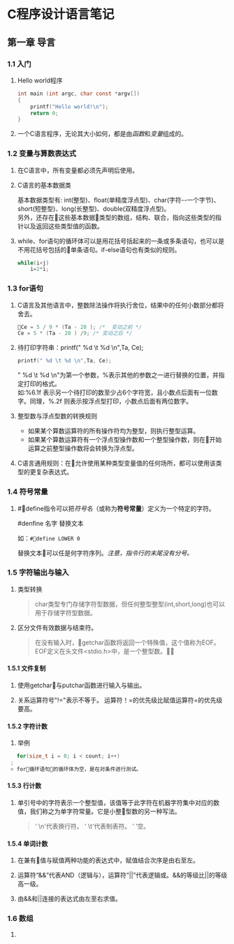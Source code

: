 # C程序设计语言笔记

## 第一章 导言

### 1.1 入门

1. Hello world程序
    ```C
    int main (int argc, char const *argv[])
    {
        printf("Hello world!\n");
        return 0;
    }
    ```
2. 一个C语言程序，无论其大小如何，都是由*函数*和*变量*组成的。

### 1.2 变量与算数表达式

1. 在C语言中，所有变量都必须先声明后使用。
1. C语言的基本数据类

    基本数据类型有: int(整型)、float(单精度浮点型)、char(字符--一个字节)、short(短整型)、long(长整型)、double(双精度浮点型)。  
    另外，还存在这些基本数据类型的数组，结构、联合，指向这些类型的指针以及返回这些类型值的函数。
1. while、for语句的循环体可以是用花括号括起来的一条或多条语句，也可以是不用花括号包括的单条语句。if-else语句也有类似的规则。
    ```C
    while(i<j)
        i=2*i;
    ```

### 1.3 for语句

1. C语言及其他语言中，整数除法操作将执行舍位，结果中的任何小数部分都将舍去。
    ```C
    Ce = 5 / 9 * (Ta - 20 ); /*  变动之前 */
    Ce = 5 * (Ta - 20 ) /9; /* 变动之后 */
    ```

1. 待打印字符串：printf(" %d \t %d \n",Ta, Ce);
    ```C
    printf(" %d \t %d \n",Ta, Ce);
    ```
    " %d \t %d \n"为第一个参数，%表示其他的参数之一进行替换的位置，并指定打印的格式。  
    如:%6.1f 表示另一个待打印的数至少占6个字符宽，且小数点后面有一位数字。同理，%.2f 则表示按浮点型打印，小数点后面有两位数字。

1. 整型数与浮点型数的转换规则
    - 如果某个算数运算符的所有操作符均为整型，则执行整型运算。  
    - 如果某个算数运算符有一个浮点型操作数和一个整型操作数，则在开始运算之前整型操作数将会转换为浮点型。

1. C语言通用规则：在允许使用某种类型变量值的任何场所，都可以使用该类型的更复杂表达式。

### 1.4 符号常量

1. #define指令可以把*符号名*（或称为**符号常量**）定义为一个特定的字符。

    #denfine 名字 替换文本

    如：`#define LOWER 0`  

    替换文本可以任是何字符序列。*注意，指令行的末尾没有分号。*

### 1.5 字符输出与输入

1. 类型转换
    > char类型专门存储字符型数据，但任何整型整型(int,short,long)也可以用于存储字符型数据。
2. 区分文件有效数据与结束符。
    > 在没有输入时，getchar函数将返回一个特殊值，这个值称为EOF。  
    > EOF定义在头文件<stdio.h>中，是一个整型数。

#### 1.5.1 文件复制

1. 使用getchar与putchar函数进行输入与输出。

1. 关系运算符号"!="表示不等于。 运算符！=的优先级比赋值运算符=的优先级要高。

#### 1.5.2 字符计数

1. 举例

  ```C
     for(size_t i = 0; i < count; i++)
   ;
   > for循环语句的循环体为空，是在对条件进行测试。
  ```

#### 1.5.3 行计数

1. 单引号中的字符表示一个整型值，该值等于此字符在机器字符集中对应的数值，我们称之为单字符常量。它是小整型数的另一种写法。
    > ‘ \n'代表换行符。
    > ' \t'代表制表符。
    > ’ ‘空。

#### 1.5.4 单词计数

1. 在兼有值与赋值两种功能的表达式中，赋值结合次序是由右至左。

1. 运算符“&&”代表AND（逻辑与），运算符“||”代表逻辑或。&&的等级比||的等级高一级。

1. 由&&和||连接的表达式由左至右求值。

### 1.6 数组

1. 

